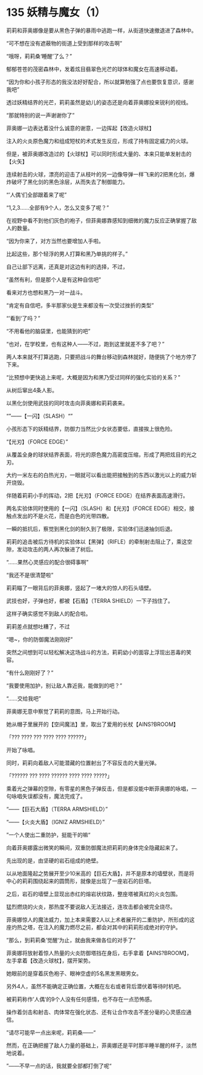 # 135 妖精与魔女（1）

莉莉和菲奥娜像是要从黑色子弹的暴雨中逃跑一样，从街道快速撤退进了森林中。

“可不想在没有遮蔽物的街道上受到那样的攻击啊”

“哦呀，莉莉桑‘睡醒’了么？”

郁郁苍苍的茂密森林中，发着炫目翡翠色光芒的球体和魔女在高速移动着。

“因为你和小孩子形态的我没法好好配合，所以就算勉强了点也要恢复意识，感谢我吧”

透过妖精结界的光芒，莉莉虽然是幼儿的姿态还是向着菲奥娜投来锐利的视线。

“那就特别的说一声谢谢你了”

菲奥娜一边表达着没什么诚意的谢意，一边挥起【改造火球杖】

注入的火炎原色魔力和组成短杖的术式发生反应，形成了持有固定威力的火球。

但是，被菲奥娜改造过的【火球杖】可以同时形成大量的、本来只能单发射击的【火矢】

连续射击的火球，漂亮的迎击了从枝叶的另一边像导弹一样飞来的2把黑化剑，爆炸破坏了黑化剑的黑色涂层，从而失去了制御能力。

“’人偶‘们全部跟着来了呢”

“1,2,3……全部有9个人，怎么又变多了呢？”

在视野中看不到他们灰色的袍子，但菲奥娜靠感知到细微的魔力反应正确掌握了敌人的数量。

“因为你来了，对方当然也要增加人手啦。

比起这些，那个轻浮的男人打算和黑乃单挑的样子。”

自己让部下远离，还真是对这边有利的选择，不过，

“虽然有利，但是那个人是有这种自信吧”

看来对方也想和黑乃一对一战斗。

“肯定有自信吧，多半那家伙是生来都没有一次受过挫折的类型”

“’看到‘了吗？”

“不用看他的脑袋里，也能猜到的吧”

“也对，在学校里，也有这种人——不过，跑到这里就差不多了吧？”

两人本来就不打算逃跑，只要把战斗的舞台移动到森林就好，随便挑了个地方停了下来。

“比预想中更快追上来呢，大概是因为和黑乃受过同样的强化实验的关系？”

从树后窜出4条人影。

以黑化剑使用武技的同时攻击向菲奥娜和莉莉袭来。

“”——【一闪】（SLASH）“”

小孩形态下的妖精结界，防御力当然比少女状态要低，直接挨上很危险。

“【光刃】（FORCE EDGE）”

从覆盖全身的球状结界表面，将光的原色魔力高密度压缩，形成了两把炫目的光之刃。

大约一米左右的白热光刃，一眼就可以看出能把接触到的东西以激光以上的威力斩开烧毁。

伴随着莉莉小手的挥动，2把【光刃】（FORCE EDGE）在结界表面高速滑行。

两名实验体同时使用的【一闪】（SLASH）和【光刃】（FORCE EDGE）相交，接触点发出的不是火花，而是白色的光带四散。

一瞬的抵抗后，察觉到黑化剑的耐久到了极限，实验体们迅速抽剑后退。

莉莉的追击被后方待机的实验体以【黑弹】（RIFLE）的牵制射击阻止了，乘这空隙，发动攻击的两人再次躲进了树后。

“……果然心灵感应的配合很碍事啊”

“我还不是很清楚啦”

莉莉瞄了一眼背后的菲奥娜，竖起了一堵大的惊人的石头墙壁。

武技也好，子弹也好，都被【石盾】（TERRA SHIELD）一下子挡住了。

这样子确实感觉不到敌人的配合啦。

莉莉差点就想吐糟了，不过

“嗯\~，你的防御魔法刚刚好”

突然之间想到可以轻松解决这场战斗的方法，莉莉幼小的面容上浮现出恶毒的笑容。

“有什么刚刚好了？”

“我要使用加护，别让敌人靠近我，能做到的吧？”

“……交给我吧”

菲奥娜无意中察觉了莉莉的意图，马上开始行动。

她从帽子里展开的【空间魔法】里，取出了爱用的长杖【AINS?BROOM】

「??? ???? ??? ???? ???? ??????」

开始了咏唱。

同时，莉莉向着敌人可能潜藏的位置射出了不容反击的大量光弹。

「?????? ??? ???? ?????? ???? ???? ?????」

乘着光之弹幕的空隙，有零星的黑色子弹反击，但是都没能中断菲奥娜的咏唱，一句咏唱失误都没有，魔法完成了。

“——【巨石大盾】（TERRA ARMSHIELD）”

“——【火炎大盾】（IGNIZ ARMSHIELD）”

”一个人使出二重防护，挺能干的嘛“

向着菲奥娜露出微笑的瞬间，双重防御魔法把莉莉的身体完全隐藏起来了。

先出现的是，由坚硬的岩石组成的绝壁。

以从地面隆起之势展开至少10米高的【巨石大盾】，并不是原本的墙壁状，而是将中心的莉莉围绕起来的圆筒形，就像是出现了一座岩石的巨塔。

之后，岩石的墙壁上显现出赤红的熔岩状纹路，整座塔被真红的火炎包围。

猛烈燃烧的火炎，那热度不要说敌人无法接近，连攻击都会被完全烧尽。

菲奥娜惊人的魔法威力，加上本来需要2人以上术者展开的二重防护，所形成的这座灼热之塔，在注入的魔力燃尽之前，都会对其中的莉莉形成绝对的守护。

”那么，到莉莉桑’觉醒‘为止，就由我来做各位的对手了“

菲奥娜将放射着惊人热量的火炎防御塔挡在身后，右手拿着【AINS?BROOM】，左手拿着【改造火球杖】，摆开架势。

她眼前的是穿着灰色袍子、眼神空虚的5名黑发黑眼男女。

另外4人，虽然不能确定正确位置，大概在左右或者背后潜伏着等待时机吧。

被莉莉称作’人偶‘的9个人没有任何感情，也不存在一点恐怖感。

操作着剑击和射击、肉体常在强化状态、还有让合作攻击不差分毫的心灵感应通信。

”请尽可能早一点出来呢，莉莉桑——“

然而，在正确把握了敌人力量的基础上，菲奥娜还是平时那半睡半醒的样子，淡然地说着。

”——不早一点的话，我就要全部都打倒了呢“
